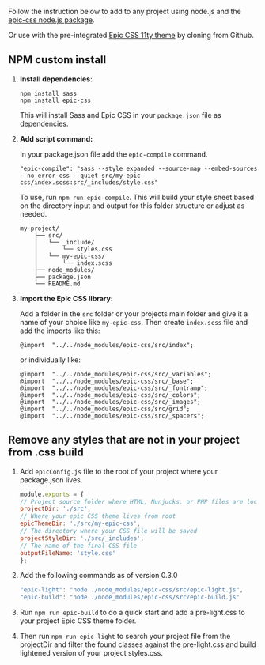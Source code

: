 <p>Follow the instruction below to add to any project using node.js and the <a href="https://www.npmjs.com/package/epic-css" target="_blank" rel="noopener">epic-css node.js package</a>.</p>

<p>Or use with the pre-integrated <a href="https://github.com/jeremyfaucher/epic-css-11ty-theme" target="_blank" rel="noopener">Epic CSS 11ty theme</a> by cloning from Github.</p>

## NPM custom install

1. **Install dependencies**:
    ```
    npm install sass
    npm install epic-css
    ``` 
    This will install Sass and Epic CSS in your `package.json` file as dependencies.

2. **Add script command:**

    In your package.json file add the `epic-compile` command.

    ```
    "epic-compile": "sass --style expanded --source-map --embed-sources --no-error-css --quiet src/my-epic-css/index.scss:src/_includes/style.css"
    ```

    To use, run `npm run epic-compile`. This will build your style sheet based on the directory input and output for this folder structure or adjust as needed.

    ```
    my-project/
        ├── src/
        │   └── _include/
        │       └── styles.css 
        │   └── my-epic-css/
        │       └── index.scss 
        ├── node_modules/
        ├── package.json
        └── README.md
    ```

3. **Import the Epic CSS library:**

    Add a folder in the `src` folder or your projects main folder and give it a name of your choice like `my-epic-css`. Then create `index.scss` file and add the imports like this:

    ```
    @import  "../../node_modules/epic-css/src/index";
    ```
    or individually like:
    ```
    @import  "../../node_modules/epic-css/src/_variables";
    @import  "../../node_modules/epic-css/src/_base";
    @import  "../../node_modules/epic-css/src/_fontramp";
    @import  "../../node_modules/epic-css/src/_colors";
    @import  "../../node_modules/epic-css/src/_images";
    @import  "../../node_modules/epic-css/src/grid";
    @import  "../../node_modules/epic-css/src/_spacers";
    ```

## Remove any styles that are not in your project from .css build

1. Add `epicConfig.js` file to the root of your project where your package.json lives.

    ```js
    module.exports = {
    // Project source folder where HTML, Nunjucks, or PHP files are located from root
    projectDir: './src',
    // Where your epic CSS theme lives from root
    epicThemeDir: './src/my-epic-css',
    // The directory where your CSS file will be saved
    projectStyleDir: './src/_includes',
    // The name of the final CSS file
    outputFileName: 'style.css'
    };
    ```

2. Add the following commands as of version 0.3.0

    ```js
    "epic-light": "node ./node_modules/epic-css/src/epic-light.js",
    "epic-build": "node ./node_modules/epic-css/src/epic-build.js"
    ```

3. Run `npm run epic-build` to do a quick start and add a pre-light.css to your project Epic CSS theme folder.

4. Then run `npm run epic-light` to search your project file from the projectDir and filter the found classes against the pre-light.css and build lightened version of your project styles.css.  